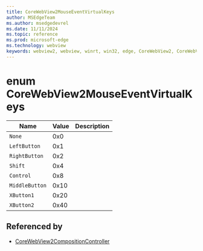 ```yaml
---
title: CoreWebView2MouseEventVirtualKeys
author: MSEdgeTeam
ms.author: msedgedevrel
ms.date: 11/11/2024
ms.topic: reference
ms.prod: microsoft-edge
ms.technology: webview
keywords: webview2, webview, winrt, win32, edge, CoreWebView2, CoreWebView2Controller, browser control, edge html, CoreWebView2MouseEventVirtualKeys
---
```


# enum CoreWebView2MouseEventVirtualKeys

| Name |  Value | Description |
|--|--|--|
|`None` | 0x0  |  |
|`LeftButton` | 0x1  |  |
|`RightButton` | 0x2  |  |
|`Shift` | 0x4  |  |
|`Control` | 0x8  |  |
|`MiddleButton` | 0x10  |  |
|`XButton1` | 0x20  |  |
|`XButton2` | 0x40  |  |


## Referenced by

- [CoreWebView2CompositionController](corewebview2compositioncontroller.md)
